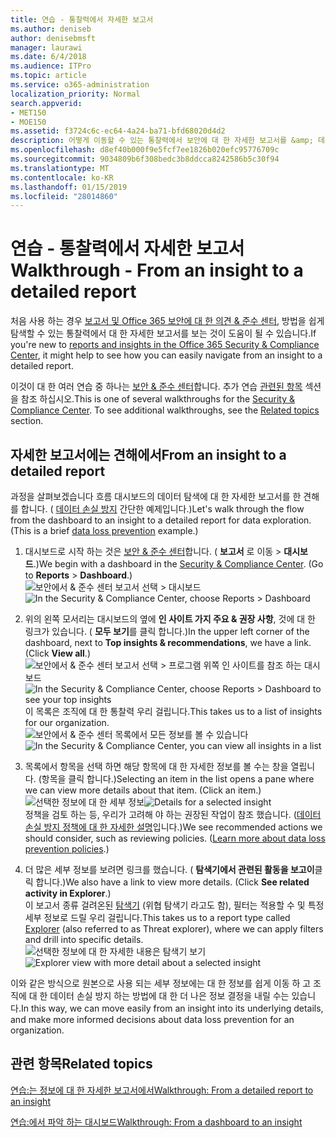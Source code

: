 ```yaml
---
title: 연습 - 통찰력에서 자세한 보고서
ms.author: deniseb
author: denisebmsft
manager: laurawi
ms.date: 6/4/2018
ms.audience: ITPro
ms.topic: article
ms.service: o365-administration
localization_priority: Normal
search.appverid:
- MET150
- MOE150
ms.assetid: f3724c6c-ec64-4a24-ba71-bfd68020d4d2
description: 어떻게 이동할 수 있는 통찰력에서 보안에 대 한 자세한 보고서를 &amp; 데이터 손실 방지 예제를 통해 준수 센터입니다.
ms.openlocfilehash: d8ef40b000f9e5fcf7ee1826b020efc95776709c
ms.sourcegitcommit: 9034809b6f308bedc3b8ddcca8242586b5c30f94
ms.translationtype: MT
ms.contentlocale: ko-KR
ms.lasthandoff: 01/15/2019
ms.locfileid: "28014860"
---
```

# <a name="walkthrough---from-an-insight-to-a-detailed-report"></a><span data-ttu-id="b1d63-103">연습 - 통찰력에서 자세한 보고서</span><span class="sxs-lookup"><span data-stu-id="b1d63-103">Walkthrough - From an insight to a detailed report</span></span>

<span data-ttu-id="b1d63-104">처음 사용 하는 경우 [보고서 및 Office 365 보안에 대 한 의견 &amp; 준수 센터](reports-and-insights-in-security-and-compliance.md), 방법을 쉽게 탐색할 수 있는 통찰력에서 대 한 자세한 보고서를 보는 것이 도움이 될 수 있습니다.</span><span class="sxs-lookup"><span data-stu-id="b1d63-104">If you're new to [reports and insights in the Office 365 Security &amp; Compliance Center](reports-and-insights-in-security-and-compliance.md), it might help to see how you can easily navigate from an insight to a detailed report.</span></span> 
  
<span data-ttu-id="b1d63-p101">이것이 대 한 여러 연습 중 하나는 [보안 &amp; 준수 센터](https://protection.office.com)합니다. 추가 연습 [관련된 항목](#related-topics) 섹션을 참조 하십시오.</span><span class="sxs-lookup"><span data-stu-id="b1d63-p101">This is one of several walkthroughs for the [Security &amp; Compliance Center](https://protection.office.com). To see additional walkthroughs, see the [Related topics](#related-topics) section.</span></span> 
  
## <a name="from-an-insight-to-a-detailed-report"></a><span data-ttu-id="b1d63-107">자세한 보고서에는 견해에서</span><span class="sxs-lookup"><span data-stu-id="b1d63-107">From an insight to a detailed report</span></span>

<span data-ttu-id="b1d63-p102">과정을 살펴보겠습니다 흐름 대시보드의 데이터 탐색에 대 한 자세한 보고서를 한 견해를 합니다. ( [데이터 손실 방지](data-loss-prevention-policies.md) 간단한 예제입니다.)</span><span class="sxs-lookup"><span data-stu-id="b1d63-p102">Let's walk through the flow from the dashboard to an insight to a detailed report for data exploration. (This is a brief [data loss prevention](data-loss-prevention-policies.md) example.)</span></span> 
  
1. <span data-ttu-id="b1d63-p103">대시보드로 시작 하는 것은 [보안 &amp; 준수 센터](https://protection.office.com)합니다. ( **보고서** 로 이동 \> **대시보드**.)</span><span class="sxs-lookup"><span data-stu-id="b1d63-p103">We begin with a dashboard in the [Security &amp; Compliance Center](https://protection.office.com). (Go to **Reports** \> **Dashboard**.)</span></span><br/><span data-ttu-id="b1d63-112">![보안에서 &amp; 준수 센터 보고서 선택 \> 대시보드](media/2a668c3d-3fa3-4e37-8149-46989b33ae8c.png)</span><span class="sxs-lookup"><span data-stu-id="b1d63-112">![In the Security &amp; Compliance Center, choose Reports \> Dashboard](media/2a668c3d-3fa3-4e37-8149-46989b33ae8c.png)</span></span>
  
2. <span data-ttu-id="b1d63-p104">위의 왼쪽 모서리는 대시보드의 옆에 **인 사이트 가지 주요 &amp; 권장 사항**, 것에 대 한 링크가 있습니다. ( **모두 보기**를 클릭 합니다.)</span><span class="sxs-lookup"><span data-stu-id="b1d63-p104">In the upper left corner of the dashboard, next to **Top insights &amp; recommendations**, we have a link. (Click **View all**.)</span></span><br/><span data-ttu-id="b1d63-115">![보안에서 &amp; 준수 센터 보고서 선택 \> 프로그램 위쪽 인 사이트를 참조 하는 대시보드](media/9bb64e11-494f-40a4-ab3d-8d3c7789f300.png)</span><span class="sxs-lookup"><span data-stu-id="b1d63-115">![In the Security &amp; Compliance Center, choose Reports \> Dashboard to see your top insights](media/9bb64e11-494f-40a4-ab3d-8d3c7789f300.png)</span></span><br/><span data-ttu-id="b1d63-116">이 목록은 조직에 대 한 통찰력 우리 걸립니다.</span><span class="sxs-lookup"><span data-stu-id="b1d63-116">This takes us to a list of insights for our organization.</span></span><br/><span data-ttu-id="b1d63-117">![보안에서 &amp; 준수 센터 목록에서 모든 정보를 볼 수 있습니다](media/1289af77-bf5a-444a-97a1-03d8a83f75a9.png)</span><span class="sxs-lookup"><span data-stu-id="b1d63-117">![In the Security &amp; Compliance Center, you can view all insights in a list](media/1289af77-bf5a-444a-97a1-03d8a83f75a9.png)</span></span>
  
3. <span data-ttu-id="b1d63-p105">목록에서 항목을 선택 하면 해당 항목에 대 한 자세한 정보를 볼 수는 창을 열립니다. (항목을 클릭 합니다.)</span><span class="sxs-lookup"><span data-stu-id="b1d63-p105">Selecting an item in the list opens a pane where we can view more details about that item. (Click an item.)</span></span><br/><span data-ttu-id="b1d63-120">![선택한 정보에 대 한 세부 정보](media/dcbb389f-23b0-4031-b789-4a49068af85a.png)</span><span class="sxs-lookup"><span data-stu-id="b1d63-120">![Details for a selected insight](media/dcbb389f-23b0-4031-b789-4a49068af85a.png)</span></span><br/><span data-ttu-id="b1d63-p106">정책을 검토 하는 등, 우리가 고려해 야 하는 권장된 작업이 참조 했습니다. ([데이터 손실 방지 정책에 대 한 자세한 설명](data-loss-prevention-policies.md)입니다.)</span><span class="sxs-lookup"><span data-stu-id="b1d63-p106">We see recommended actions we should consider, such as reviewing policies. ([Learn more about data loss prevention policies](data-loss-prevention-policies.md).)</span></span>
    
4. <span data-ttu-id="b1d63-p107">더 많은 세부 정보를 보려면 링크를 했습니다. ( **탐색기에서 관련된 활동을 보고이**클릭 합니다.)</span><span class="sxs-lookup"><span data-stu-id="b1d63-p107">We also have a link to view more details. (Click **See related activity in Explorer**.)</span></span><br/><span data-ttu-id="b1d63-125">이 보고서 종류 걸려온된 [탐색기](use-explorer-in-security-and-compliance.md) (위협 탐색기 라고도 함), 필터는 적용할 수 및 특정 세부 정보로 드릴 우리 걸립니다.</span><span class="sxs-lookup"><span data-stu-id="b1d63-125">This takes us to a report type called [Explorer](use-explorer-in-security-and-compliance.md) (also referred to as Threat explorer), where we can apply filters and drill into specific details.</span></span><br/><span data-ttu-id="b1d63-126">![선택한 정보에 대 한 자세한 내용은 탐색기 보기](media/3ad15b15-7158-44b7-beda-013351bd868e.png)</span><span class="sxs-lookup"><span data-stu-id="b1d63-126">![Explorer view with more detail about a selected insight](media/3ad15b15-7158-44b7-beda-013351bd868e.png)</span></span>
  
<span data-ttu-id="b1d63-127">이와 같은 방식으로 원본으로 사용 되는 세부 정보에는 대 한 정보를 쉽게 이동 하 고 조직에 대 한 데이터 손실 방지 하는 방법에 대 한 더 나은 정보 결정을 내릴 수는 있습니다.</span><span class="sxs-lookup"><span data-stu-id="b1d63-127">In this way, we can move easily from an insight into its underlying details, and make more informed decisions about data loss prevention for an organization.</span></span>
  
## <a name="related-topics"></a><span data-ttu-id="b1d63-128">관련 항목</span><span class="sxs-lookup"><span data-stu-id="b1d63-128">Related topics</span></span>

[<span data-ttu-id="b1d63-129">연습:는 정보에 대 한 자세한 보고서에서</span><span class="sxs-lookup"><span data-stu-id="b1d63-129">Walkthrough: From a detailed report to an insight</span></span>](from-a-detailed-report-to-an-insight.md)
  
[<span data-ttu-id="b1d63-130">연습:에서 파악 하는 대시보드</span><span class="sxs-lookup"><span data-stu-id="b1d63-130">Walkthrough: From a dashboard to an insight</span></span>](from-a-dashboard-to-an-insight.md)
  

